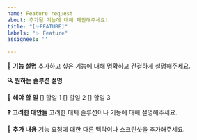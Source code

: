 ```yaml
---
name: Feature request
about: 추가될 기능에 대해 제안해주세요!
title: "[✨FEATURE]"
labels: "✨ Feature"
assignees: ''

---
```


**🚀 기능 설명**
추가하고 싶은 기능에 대해 명확하고 간결하게 설명해주세요.

**🔍 원하는 솔루션 설명**

**🙌 해야 할 일**
[] 할일 1
[] 할일 2
[] 할일 3

**❓ 고려한 대안들**
고려한 대체 솔루션이나 기능에 대해 설명해주세요.

**📜 추가 내용**
기능 요청에 대한 다른 맥락이나 스크린샷을 추가해주세요.
